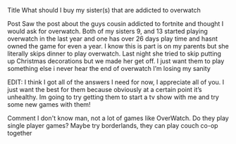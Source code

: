 Title
What should I buy my sister(s) that are addicted to overwatch

Post
Saw the post about the guys cousin addicted to fortnite and thought I would ask for overwatch. Both of my sisters 9, and 13 started playing overwatch in the last year and one has over 26 days play time and hasnt owned the game for even a year. I know this is part is on my parents but she literally skips dinner to play overwatch. Last night she tried to skip putting up Christmas decorations but we made her get off. I just want them to play something else i never hear the end of overwatch I’m losing my sanity

EDIT: I think I got all of the answers I need for now, I appreciate all of you. I just want the best for them because obviously at a certain point it’s unhealthy. Im going to try getting them to start a tv show with me and try some new games with them!

Comment
I don't know man, not a lot of games like OverWatch. Do they play single player games? Maybe try borderlands, they can play couch co-op together

